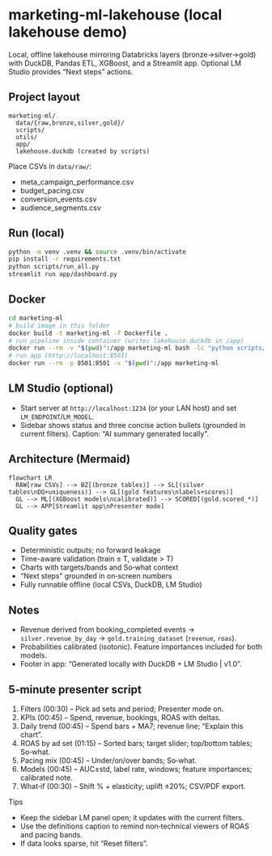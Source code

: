 # marketing-ml-lakehouse (local lakehouse demo)

Local, offline lakehouse mirroring Databricks layers (bronze→silver→gold) with DuckDB, Pandas ETL, XGBoost, and a Streamlit app. Optional LM Studio provides “Next steps” actions.

## Project layout
```
marketing-ml/
  data/{raw,bronze,silver,gold}/
  scripts/
  utils/
  app/
  lakehouse.duckdb (created by scripts)
```

Place CSVs in `data/raw/`:
- meta_campaign_performance.csv
- budget_pacing.csv
- conversion_events.csv
- audience_segments.csv

## Run (local)
```bash
python -m venv .venv && source .venv/bin/activate
pip install -r requirements.txt
python scripts/run_all.py
streamlit run app/dashboard.py
```

## Docker
```bash
cd marketing-ml
# build image in this folder
docker build -t marketing-ml -f Dockerfile .
# run pipeline inside container (writes lakehouse.duckdb in /app)
docker run --rm -v "$(pwd)":/app marketing-ml bash -lc "python scripts/run_all.py"
# run app (http://localhost:8501)
docker run --rm -p 8501:8501 -v "$(pwd)":/app marketing-ml
```

## LM Studio (optional)
- Start server at `http://localhost:1234` (or your LAN host) and set `LM_ENDPOINT`/`LM_MODEL`.
- Sidebar shows status and three concise action bullets (grounded in current filters). Caption: “AI summary generated locally”.

## Architecture (Mermaid)
```mermaid
flowchart LR
  RAW[raw CSVs] --> BZ[(bronze tables)] --> SL[(silver tables\nDQ+uniqueness)] --> GL[(gold features\nlabels+scores)]
  GL --> ML[(XGBoost models\ncalibrated)] --> SCORED[(gold.scored_*)]
  GL --> APP[Streamlit app\nPresenter mode]
```

## Quality gates
- Deterministic outputs; no forward leakage
- Time-aware validation (train ≤ T, validate > T)
- Charts with targets/bands and So‑what context
- “Next steps” grounded in on‑screen numbers
- Fully runnable offline (local CSVs, DuckDB, LM Studio)

## Notes
- Revenue derived from booking_completed events → `silver.revenue_by_day` → `gold.training_dataset` (`revenue`, `roas`).
- Probabilities calibrated (isotonic). Feature importances included for both models.
- Footer in app: “Generated locally with DuckDB + LM Studio | v1.0”.

## 5‑minute presenter script
1. Filters (00:30) – Pick ad sets and period; Presenter mode on.
2. KPIs (00:45) – Spend, revenue, bookings, ROAS with deltas.
3. Daily trend (00:45) – Spend bars + MA7; revenue line; “Explain this chart”.
4. ROAS by ad set (01:15) – Sorted bars; target slider; top/bottom tables; So‑what.
5. Pacing mix (00:45) – Under/on/over bands; So‑what.
6. Models (00:45) – AUC±std, label rate, windows; feature importances; calibrated note.
7. What‑if (00:30) – Shift % + elasticity; uplift ±20%; CSV/PDF export.

Tips
- Keep the sidebar LM panel open; it updates with the current filters.
- Use the definitions caption to remind non‑technical viewers of ROAS and pacing bands.
- If data looks sparse, hit “Reset filters”.
